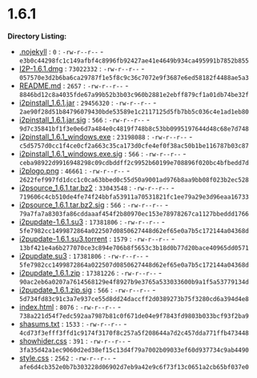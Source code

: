 1.6.1
=====

**Directory Listing:**

 - [.nojekyll](.nojekyll) : `0` : `-rw-r--r--` - `e3b0c44298fc1c149afbf4c8996fb92427ae41e4649b934ca495991b7852b855`
 - [I2P-1.6.1.dmg](I2P-1.6.1.dmg) : `73022332` : `-rw-r--r--` - `057570e3d2b6ba6ca29787f1e5f8c9c36c7072e9f3687e6ed58182f4488ae5a3`
 - [README.md](README.md) : `2657` : `-rw-r--r--` - `8846bd12c8a4035fde67a99b52b3b03c960b2881e2ebff879cf1a01db74be32f`
 - [i2pinstall_1.6.1.jar](i2pinstall_1.6.1.jar) : `29456320` : `-rw-r--r--` - `2ae90f28d51b84796079430bde53589e1c2117125d5fb7bb5c036c4e1ad1eb80`
 - [i2pinstall_1.6.1.jar.sig](i2pinstall_1.6.1.jar.sig) : `566` : `-rw-r--r--` - `9d7c35841bf1f3e0e6d7a484e0c4819f748b8c53bb0995197644d48c68e7d748`
 - [i2pinstall_1.6.1_windows.exe](i2pinstall_1.6.1_windows.exe) : `23198088` : `-rw-r--r--` - `c5d5757d0cc1f4ce0cf2a663c35ca173d0cfe4ef0f38ac50b1be116787b03c87`
 - [i2pinstall_1.6.1_windows.exe.sig](i2pinstall_1.6.1_windows.exe.sig) : `566` : `-rw-r--r--` - `ceba98922d9916948298c09cdbddff2c9952b60199e708896f020bc4bfbedd7d`
 - [i2plogo.png](i2plogo.png) : `46661` : `-rw-r--r--` - `2622fef997fd1dcc1c0ca63bbed0c55d50a9001ad976b8aa9bb08f023b2ec528`
 - [i2psource_1.6.1.tar.bz2](i2psource_1.6.1.tar.bz2) : `33043548` : `-rw-r--r--` - `719606c4cb510de4fe74f24bbfa53911a70531821fc1ee79a29e3d96eaa16733`
 - [i2psource_1.6.1.tar.bz2.sig](i2psource_1.6.1.tar.bz2.sig) : `566` : `-rw-r--r--` - `79a7fa7a8303fa86cddaaaf454f2b80970ec153e78978267ca1127bbeddd1766`
 - [i2pupdate-1.6.1.su3](i2pupdate-1.6.1.su3) : `17381806` : `-rw-r--r--` - `5fe7982cc1499872864a022507d0850627448d62ef65e0a7b5c172144a04368d`
 - [i2pupdate-1.6.1.su3.torrent](i2pupdate-1.6.1.su3.torrent) : `1579` : `-rw-r--r--` - `13bf421e4a6b277070ce3c894e706b8f5653c3b18d0b77d20bace40965dd0571`
 - [i2pupdate.su3](i2pupdate.su3) : `17381806` : `-rw-r--r--` - `5fe7982cc1499872864a022507d0850627448d62ef65e0a7b5c172144a04368d`
 - [i2pupdate_1.6.1.zip](i2pupdate_1.6.1.zip) : `17381226` : `-rw-r--r--` - `90ac2eb6a0207a7614568129e4f8927b9e3765a533033600b9a1f5a53779134d`
 - [i2pupdate_1.6.1.zip.sig](i2pupdate_1.6.1.zip.sig) : `566` : `-rw-r--r--` - `5d734fd83c91c3a7e937ce55d8dd24daccff2d0389273b75f3280cd6a394d4e8`
 - [index.html](index.html) : `8076` : `-rw-r--r--` - `738a221d54f7edc592aa7987b81c0f671de04e9f7843fd9803b033bcf93f2ba9`
 - [shasums.txt](shasums.txt) : `1533` : `-rw-r--r--` - `4cd73f3efff3ffd1c9174f3170f8c257a5f208644a7d2c457dda771ffb473448`
 - [showhider.css](showhider.css) : `391` : `-rw-r--r--` - `3fa35d42a1ec9060d2ed38ef15c13d4f79a7002b09033ef60d937734c9ab4490`
 - [style.css](style.css) : `2562` : `-rw-r--r--` - `afe6d4cb352e0b7b303228d06902d7eb9a42e9c6f73f13c0651a2cb65bf037e0`
